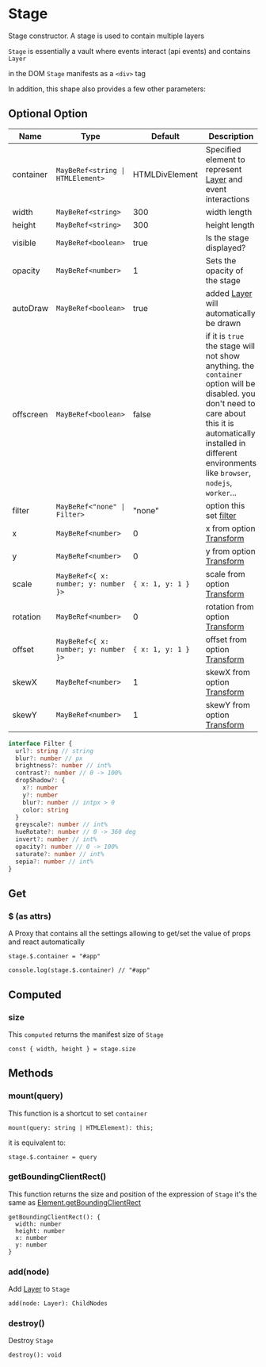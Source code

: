 # Stage

Stage constructor. A stage is used to contain multiple layers

`Stage` is essentially a vault where events interact (api events) and contains `Layer`

in the DOM `Stage` manifests as a `<div>` tag

In addition, this shape also provides a few other parameters:

## Optional Option

| Name      | Type                                 | Default          | Description                                                                                                                                                                                                                |
| --------- | ------------------------------------ | ---------------- | -------------------------------------------------------------------------------------------------------------------------------------------------------------------------------------------------------------------------- |
| container | `MayBeRef<string \| HTMLElement>`    | HTMLDivElement   | Specified element to represent [Layer](./Layer) and event interactions                                                                                                                                                     |
| width     | `MayBeRef<string>`                   | 300              | width length                                                                                                                                                                                                               |
| height    | `MayBeRef<string>`                   | 300              | height length                                                                                                                                                                                                              |
| visible   | `MayBeRef<boolean>`                  | true             | Is the stage displayed?                                                                                                                                                                                                    |
| opacity   | `MayBeRef<number>`                   | 1                | Sets the opacity of the stage                                                                                                                                                                                              |
| autoDraw  | `MayBeRef<boolean>`                  | true             | added [Layer](./Layer) will automatically be drawn                                                                                                                                                                         |
| offscreen | `MayBeRef<boolean>`                  | false            | if it is `true` the stage will not show anything. the `container` option will be disabled. you don't need to care about this it is automatically installed in different environments like `browser`, `nodejs`, `worker`... |
| filter    | `MayBeRef<"none" \| Filter>`         | "none"           | option this set [filter](/guide/styling/filter)                                                                                                                                                                            |
| x         | `MayBeRef<number>`                   | 0                | x from option [Transform](/guide/styling/transform)                                                                                                                                                                        |
| y         | `MayBeRef<number>`                   | 0                | y from option [Transform](/guide/styling/transform)                                                                                                                                                                        |
| scale     | `MayBeRef<{ x: number; y: number }>` | `{ x: 1, y: 1 }` | scale from option [Transform](/guide/styling/transform)                                                                                                                                                                    |
| rotation  | `MayBeRef<number>`                   | 0                | rotation from option [Transform](/guide/styling/transform)                                                                                                                                                                 |
| offset    | `MayBeRef<{ x: number; y: number }>` | `{ x: 1, y: 1 }` | offset from option [Transform](/guide/styling/transform)                                                                                                                                                                   |
| skewX     | `MayBeRef<number>`                   | 1                | skewX from option [Transform](/guide/styling/transform)                                                                                                                                                                    |
| skewY     | `MayBeRef<number>`                   | 1                | skewY from option [Transform](/guide/styling/transform)                                                                                                                                                                    |

```ts
interface Filter {
  url?: string // string
  blur?: number // px
  brightness?: number // int%
  contrast?: number // 0 -> 100%
  dropShadow?: {
    x?: number
    y?: number
    blur?: number // intpx > 0
    color: string
  }
  greyscale?: number // int%
  hueRotate?: number // 0 -> 360 deg
  invert?: number // int%
  opacity?: number // 0 -> 100%
  saturate?: number // int%
  sepia?: number // int%
}
```

## Get

### $ (as attrs)

A Proxy that contains all the settings allowing to get/set the value of props and react automatically

```tsx
stage.$.container = "#app"

console.log(stage.$.container) // "#app"
```

## Computed

### size

This `computed` returns the manifest size of `Stage`

```tsx
const { width, height } = stage.size
```

## Methods

### mount(query)

This function is a shortcut to set `container`

```tsx
mount(query: string | HTMLElement): this;
```

it is equivalent to:

```tsx
stage.$.container = query
```

### getBoundingClientRect()

This function returns the size and position of the expression of `Stage` it's the same as [Element.getBoundingClientRect](https://developer.mozilla.org/en-US/docs/Web/API/Element/getBoundingClientRect)

```tsx
getBoundingClientRect(): {
  width: number
  height: number
  x: number
  y: number
}
```

### add(node)

Add [Layer](./Layer) to `Stage`

```tsx
add(node: Layer): ChildNodes
```

### destroy()

Destroy `Stage`

```tsx
destroy(): void
```
